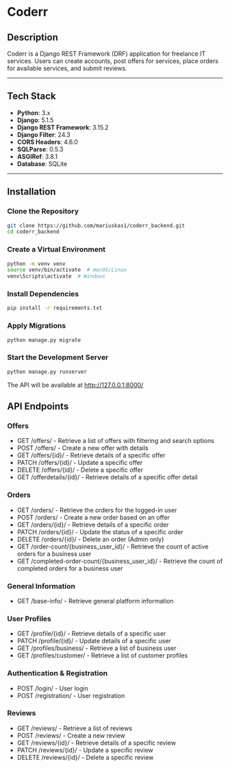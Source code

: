 # Coderr

## Description
Coderr is a Django REST Framework (DRF) application for freelance IT services. Users can create accounts, post offers for services, place orders for available services, and submit reviews.

---

## Tech Stack
- **Python**: 3.x
- **Django**: 5.1.5
- **Django REST Framework**: 3.15.2
- **Django Filter**: 24.3
- **CORS Headers**: 4.6.0
- **SQLParse**: 0.5.3
- **ASGIRef**: 3.8.1
- **Database**: SQLite 

---

## Installation

### Clone the Repository
```sh
git clone https://github.com/mariuskas1/coderr_backend.git
cd coderr_backend
```
### Create a Virtual Environment
```sh
python -m venv venv
source venv/bin/activate  # macOS/Linux
venv\Scripts\activate  # Windows
```
### Install Dependencies
```sh
pip install -r requirements.txt
```
### Apply Migrations
```sh
python manage.py migrate
```
### Start the Development Server
```sh
python manage.py runserver
```
The API will be available at http://127.0.0.1:8000/

## API Endpoints

### Offers
* GET /offers/ - Retrieve a list of offers with filtering and search options
* POST /offers/ - Create a new offer with details
* GET /offers/{id}/ - Retrieve details of a specific offer
* PATCH /offers/{id}/ - Update a specific offer
* DELETE /offers/{id}/ - Delete a specific offer
* GET /offerdetails/{id}/ - Retrieve details of a specific offer detail

### Orders
* GET /orders/ - Retrieve the orders for the logged-in user
* POST /orders/ - Create a new order based on an offer
* GET /orders/{id}/ - Retrieve details of a specific order
* PATCH /orders/{id}/ - Update the status of a specific order
* DELETE /orders/{id}/ - Delete an order (Admin only)
* GET /order-count/{business_user_id}/ - Retrieve the count of active orders for a business user
* GET /completed-order-count/{business_user_id}/ - Retrieve the count of completed orders for a business user

### General Information
* GET /base-info/ - Retrieve general platform information

### User Profiles
* GET /profile/{id}/ - Retrieve details of a specific user
* PATCH /profile/{id}/ - Update details of a specific user
* GET /profiles/business/ - Retrieve a list of business user
* GET /profiles/customer/ - Retrieve a list of customer profiles

### Authentication & Registration
* POST /login/ - User login
* POST /registration/ - User registration

### Reviews 
* GET /reviews/ - Retrieve a list of reviews
* POST /reviews/ - Create a new review
* GET /reviews/{id}/ - Retrieve details of a specific review
* PATCH /reviews/{id}/ - Update a specific review
* DELETE /reviews/{id}/ - Delete a specific review






